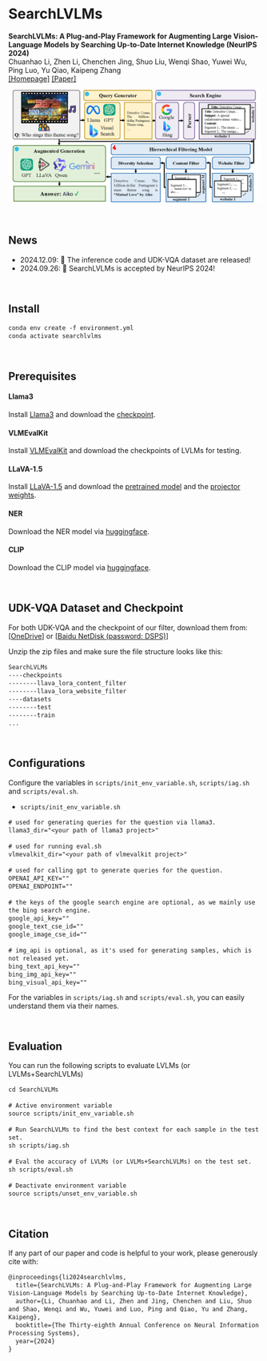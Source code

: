 # SearchLVLMs
**SearchLVLMs: A Plug-and-Play Framework for Augmenting Large Vision-Language Models by Searching Up-to-Date Internet Knowledge (NeurIPS 2024)**  
Chuanhao Li, Zhen Li, Chenchen Jing, Shuo Liu, Wenqi Shao, Yuwei Wu, Ping Luo, Yu Qiao, Kaipeng Zhang  
[[Homepage]](https://nevermorelch.github.io/SearchLVLMs.github.io/) [[Paper]](https://arxiv.org/pdf/2405.14554)

![Example Image](https://github.com/NeverMoreLCH/SearchLVLMs.github.io/blob/main/static/images/framework.png?raw=true)

<br>

## News
- 2024.12.09: 🎉 The inference code and UDK-VQA dataset are released!
- 2024.09.26: 🎉 SearchLVLMs is accepted by NeurIPS 2024!

<br>

## Install
```
conda env create -f environment.yml
conda activate searchlvlms
```

<br>

## Prerequisites
#### Llama3
Install [Llama3](https://github.com/meta-llama/llama3/) and download the [checkpoint](https://huggingface.co/meta-llama/Meta-Llama-3-8B-Instruct).

#### VLMEvalKit
Install [VLMEvalKit](https://github.com/open-compass/VLMEvalKit) and download the checkpoints of LVLMs for testing.

#### LLaVA-1.5
Install [LLaVA-1.5](https://github.com/haotian-liu/LLaVA) and download the [pretrained model](https://huggingface.co/liuhaotian/llava-v1.5-7b/tree/main) and the [projector weights](https://huggingface.co/liuhaotian/llava-v1.5-mlp2x-336px-pretrain-vicuna-7b-v1.5/tree/main).

#### NER
Download the NER model via [huggingface](https://huggingface.co/dslim/bert-large-NER).

#### CLIP
Download the CLIP model via [huggingface](https://huggingface.co/docs/transformers/model_doc/clip).

<br>

## UDK-VQA Dataset and Checkpoint
For both UDK-VQA and the checkpoint of our filter, download them from:
[[OneDrive](https://1drv.ms/f/c/da3b3d08ef25cb06/EoDXINrNkOZMoREylIMlBXIBchbhOGpUaSarJAzjFquieg?e=EhNjAj)] or
[[Baidu NetDisk (password: DSPS)](https://pan.baidu.com/s/1XCJq9mSItZAd21fY0Xz1zQ)]

Unzip the zip files and make sure the file structure looks like this:
```
SearchLVLMs
----checkpoints
--------llava_lora_content_filter
--------llava_lora_website_filter
----datasets
--------test
--------train
...
```

<br>

## Configurations
Configure the variables in `scripts/init_env_variable.sh`, `scripts/iag.sh` and `scripts/eval.sh`.
- `scripts/init_env_variable.sh`
```
# used for generating queries for the question via llama3.
llama3_dir="<your path of llama3 project>"

# used for running eval.sh
vlmevalkit_dir="<your path of vlmevalkit project>"

# used for calling gpt to generate queries for the question.
OPENAI_API_KEY=""
OPENAI_ENDPOINT=""

# the keys of the google search engine are optional, as we mainly use the bing search engine.
google_api_key=""
google_text_cse_id=""
google_image_cse_id=""

# img_api is optional, as it's used for generating samples, which is not released yet.
bing_text_api_key=""
bing_img_api_key=""
bing_visual_api_key=""
```
For the variables in `scripts/iag.sh` and `scripts/eval.sh`, you can easily understand them via their names.

<br>

## Evaluation
You can run the following scripts to evaluate LVLMs (or LVLMs+SearchLVLMs)
```
cd SearchLVLMs

# Active environment variable
source scripts/init_env_variable.sh

# Run SearchLVLMs to find the best context for each sample in the test set.
sh scripts/iag.sh

# Eval the accuracy of LVLMs (or LVLMs+SearchLVLMs) on the test set.
sh scripts/eval.sh

# Deactivate environment variable
source scripts/unset_env_variable.sh
```

<br>

## Citation
If any part of our paper and code is helpful to your work, please generously cite with:
```
@inproceedings{li2024searchlvlms,
  title={SearchLVLMs: A Plug-and-Play Framework for Augmenting Large Vision-Language Models by Searching Up-to-Date Internet Knowledge},
  author={Li, Chuanhao and Li, Zhen and Jing, Chenchen and Liu, Shuo and Shao, Wenqi and Wu, Yuwei and Luo, Ping and Qiao, Yu and Zhang, Kaipeng},
  booktitle={The Thirty-eighth Annual Conference on Neural Information Processing Systems},
  year={2024}
}
```
